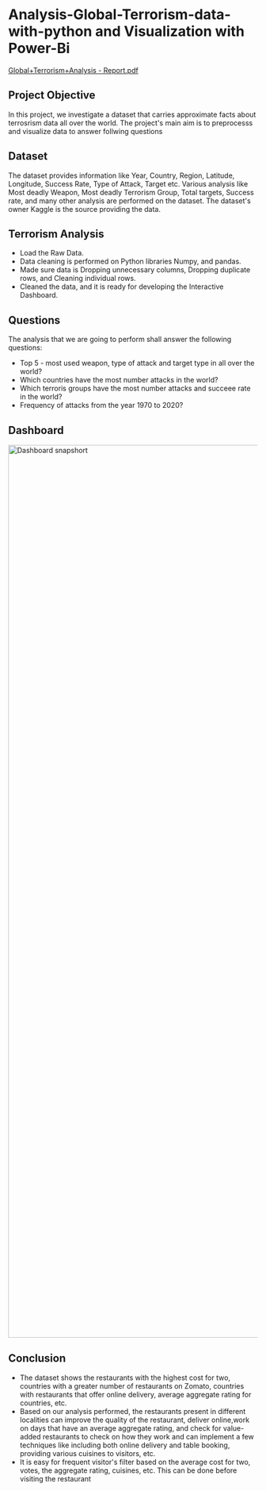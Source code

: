 # Analysis-Global-Terrorism-data-with-python and Visualization with Power-Bi
[Global+Terrorism+Analysis - Report.pdf](https://github.com/Shashidhar-Rolex/Global-Terrorism-Analysis/files/13842150/Global%2BTerrorism%2BAnalysis.-.Report.pdf)

## Project Objective
In this project, we investigate a dataset that carries approximate facts about terrosrism data all over the world. The project's main aim is to preprocesss and visualize data to answer follwing questions

## Dataset
The dataset provides information like Year, Country, Region, Latitude, Longitude, Success Rate, Type of Attack, Target etc. Various analysis like Most deadly Weapon, Most deadly Terrorism Group, Total targets, Success rate, and many other analysis are performed on the dataset.
The dataset's owner Kaggle is the source providing the data.


## Terrorism Analysis
* Load the Raw Data.
* Data cleaning is performed on Python libraries Numpy, and pandas.
* Made sure data is Dropping unnecessary columns, Dropping duplicate rows, and Cleaning individual rows.
* Cleaned the data, and it is ready for developing the Interactive Dashboard.

## Questions
The analysis that we are going to perform shall answer the following questions:

* Top 5 - most used weapon, type of attack and target type in all over the world?
* Which countries have the most number attacks in the world?
* Which terroris groups have the most number attacks and succeee rate in the world?
* Frequency of attacks from the year 1970 to 2020?


## Dashboard
<img width="1800" alt="Dashboard snapshort" src="[(https://github.com/Shashidhar-Rolex/Global-Terrorism-Analysis/blob/main/G](https://github.com/Shashidhar-Rolex/Global-Terrorism-Analysis/blob/main/Global%2BTerrorism%2BAnalysis%20-%20Report.pdf)]">


## Conclusion
* The dataset shows the restaurants with the highest cost for two, countries with a greater number of restaurants on Zomato, countries with 
  restaurants that offer online delivery, average aggregate rating for countries, etc.
* Based on our analysis performed, the restaurants present in different localities can improve the quality of the restaurant, deliver online,work on days that have an average aggregate rating, 
  and check for value-added restaurants to check on how they work and can implement a few techniques like including both online delivery and table booking, providing various cuisines to 
  visitors, etc.
* It is easy for frequent visitor's filter based on the average cost for two, votes, the aggregate rating, cuisines, etc. This can be done before 
  visiting the restaurant
